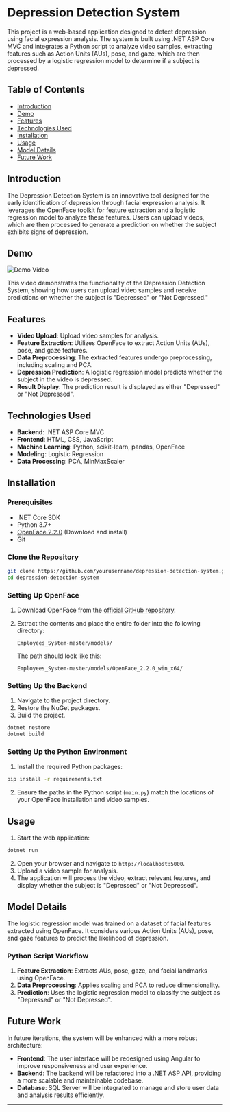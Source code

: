 # Depression Detection System

This project is a web-based application designed to detect depression using facial expression analysis. The system is built using .NET ASP Core MVC and integrates a Python script to analyze video samples, extracting features such as Action Units (AUs), pose, and gaze, which are then processed by a logistic regression model to determine if a subject is depressed.

## Table of Contents

- [Introduction](#introduction)
- [Demo](#demo)
- [Features](#features)
- [Technologies Used](#technologies-used)
- [Installation](#installation)
- [Usage](#usage)
- [Model Details](#model-details)
- [Future Work](#future-work)

## Introduction

The Depression Detection System is an innovative tool designed for the early identification of depression through facial expression analysis. It leverages the OpenFace toolkit for feature extraction and a logistic regression model to analyze these features. Users can upload videos, which are then processed to generate a prediction on whether the subject exhibits signs of depression.

## Demo

![Demo Video](https://github.com/user-attachments/assets/e4d50d87-b18d-459d-8313-1ce21799470c)

This video demonstrates the functionality of the Depression Detection System, showing how users can upload video samples and receive predictions on whether the subject is "Depressed" or "Not Depressed."

## Features

- **Video Upload**: Upload video samples for analysis.
- **Feature Extraction**: Utilizes OpenFace to extract Action Units (AUs), pose, and gaze features.
- **Data Preprocessing**: The extracted features undergo preprocessing, including scaling and PCA.
- **Depression Prediction**: A logistic regression model predicts whether the subject in the video is depressed.
- **Result Display**: The prediction result is displayed as either "Depressed" or "Not Depressed".

## Technologies Used

- **Backend**: .NET ASP Core MVC
- **Frontend**: HTML, CSS, JavaScript
- **Machine Learning**: Python, scikit-learn, pandas, OpenFace
- **Modeling**: Logistic Regression
- **Data Processing**: PCA, MinMaxScaler

## Installation

### Prerequisites

- .NET Core SDK
- Python 3.7+
- [OpenFace 2.2.0](https://github.com/TadasBaltrusaitis/OpenFace) (Download and install)
- Git

### Clone the Repository

```bash
git clone https://github.com/yourusername/depression-detection-system.git
cd depression-detection-system
```

### Setting Up OpenFace

1. Download OpenFace from the [official GitHub repository](https://github.com/TadasBaltrusaitis/OpenFace).
2. Extract the contents and place the entire folder into the following directory:

   ```
   Employees_System-master/models/
   ```

   The path should look like this:

   ```
   Employees_System-master/models/OpenFace_2.2.0_win_x64/
   ```

### Setting Up the Backend

1. Navigate to the project directory.
2. Restore the NuGet packages.
3. Build the project.

```bash
dotnet restore
dotnet build
```

### Setting Up the Python Environment

1. Install the required Python packages:

```bash
pip install -r requirements.txt
```

2. Ensure the paths in the Python script (`main.py`) match the locations of your OpenFace installation and video samples.

## Usage

1. Start the web application:

```bash
dotnet run
```

2. Open your browser and navigate to `http://localhost:5000`.
3. Upload a video sample for analysis.
4. The application will process the video, extract relevant features, and display whether the subject is "Depressed" or "Not Depressed".

## Model Details

The logistic regression model was trained on a dataset of facial features extracted using OpenFace. It considers various Action Units (AUs), pose, and gaze features to predict the likelihood of depression.

### Python Script Workflow

1. **Feature Extraction**: Extracts AUs, pose, gaze, and facial landmarks using OpenFace.
2. **Data Preprocessing**: Applies scaling and PCA to reduce dimensionality.
3. **Prediction**: Uses the logistic regression model to classify the subject as "Depressed" or "Not Depressed".

## Future Work

In future iterations, the system will be enhanced with a more robust architecture:

- **Frontend**: The user interface will be redesigned using Angular to improve responsiveness and user experience.
- **Backend**: The backend will be refactored into a .NET ASP API, providing a more scalable and maintainable codebase.
- **Database**: SQL Server will be integrated to manage and store user data and analysis results efficiently.

---
